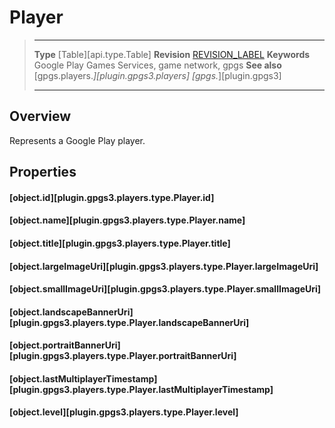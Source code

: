 # Player

> --------------------- ------------------------------------------------------------------------------------------
> __Type__              [Table][api.type.Table]
> __Revision__          [REVISION_LABEL](REVISION_URL)
> __Keywords__          Google Play Games Services, game network, gpgs
> __See also__          [gpgs.players.*][plugin.gpgs3.players]
>                       [gpgs.*][plugin.gpgs3]
> --------------------- ------------------------------------------------------------------------------------------

## Overview

Represents a Google Play player.

## Properties

#### [object.id][plugin.gpgs3.players.type.Player.id]

#### [object.name][plugin.gpgs3.players.type.Player.name]

#### [object.title][plugin.gpgs3.players.type.Player.title]

#### [object.largeImageUri][plugin.gpgs3.players.type.Player.largeImageUri]

#### [object.smallImageUri][plugin.gpgs3.players.type.Player.smallImageUri]

#### [object.landscapeBannerUri][plugin.gpgs3.players.type.Player.landscapeBannerUri]

#### [object.portraitBannerUri][plugin.gpgs3.players.type.Player.portraitBannerUri]

#### [object.lastMultiplayerTimestamp][plugin.gpgs3.players.type.Player.lastMultiplayerTimestamp]

#### [object.level][plugin.gpgs3.players.type.Player.level]
